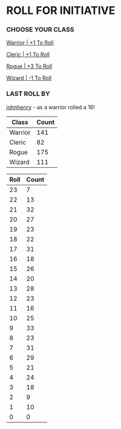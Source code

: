 # ROLL FOR INITIATIVE
### CHOOSE YOUR CLASS

[Warrior | +1 To Roll](https://github.com/benjaminsampica/benjaminsampica/issues/new?title=roll%7Cwarrior&body=Just+click+%27Submit+new+issue%27.)

[Cleric | +1 To Roll](https://github.com/benjaminsampica/benjaminsampica/issues/new?title=roll%7Ccleric&body=Just+click+%27Submit+new+issue%27.)

[Rogue | +3 To Roll](https://github.com/benjaminsampica/benjaminsampica/issues/new?title=roll%7Crogue&body=Just+click+%27Submit+new+issue%27.)

[Wizard | -1 To Roll](https://github.com/benjaminsampica/benjaminsampica/issues/new?title=roll%7Cwizard&body=Just+click+%27Submit+new+issue%27.)
### LAST ROLL BY
[johnhenry](https://www.github.com/johnhenry) - as a warrior rolled a 16!

|Class|Count|
|-|-|
|Warrior|141|
|Cleric|82|
|Rogue|175|
|Wizard|111|

|Roll|Count|
|-|-|
|23|7
|22|13
|21|32
|20|27
|19|23
|18|22
|17|31
|16|18
|15|26
|14|20
|13|28
|12|23
|11|16
|10|25
|9|33
|8|23
|7|31
|6|29
|5|21
|4|24
|3|18
|2|9
|1|10
|0|0

